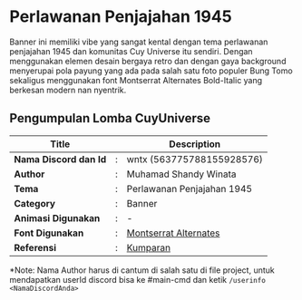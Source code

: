 # Perlawanan Penjajahan 1945

Banner ini memiliki vibe yang sangat kental dengan tema perlawanan penjajahan 1945 dan komunitas Cuy Universe itu sendiri. Dengan menggunakan elemen desain bergaya retro dan dengan gaya background menyerupai pola payung yang ada pada salah satu foto populer Bung Tomo sekaligus menggunakan font Montserrat Alternates Bold-Italic yang berkesan modern nan nyentrik.

## Pengumpulan Lomba CuyUniverse 

| Title        |   | Description                    |   
|--------------|---|--------------------------------|
| **Nama Discord dan Id** | : | wntx (563775788155928576)     |
| **Author**       | : | Muhamad Shandy Winata |
| **Tema**       | : | Perlawanan Penjajahan 1945 |
| **Category**    | : | Banner                 |
| **Animasi Digunakan** | : | - |
| **Font Digunakan** | : | [Montserrat Alternates](https://fonts.google.com/specimen/Montserrat+Alternates) |
| **Referensi** | : | [Kumparan](https://kumparan.com/rizki-baiquni-pratama1511152748722/bung-tomo-dan-mitos-membaca-sejarah-sebagai-yang-serba-mungkin-1541846881077504046) |

*Note: Nama Author harus di cantum di salah satu di file project, untuk mendapatkan userId discord bisa ke #main-cmd dan ketik `/userinfo <NamaDiscordAnda>`